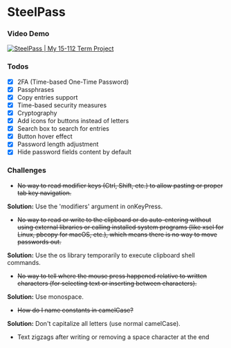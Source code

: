 # SteelPass

### Video Demo

[![SteelPass | My 15-112 Term Project](https://img.youtube.com/vi/6fteZtIPFp4/0.jpg)](https://www.youtube.com/watch?v=6fteZtIPFp4)

### Todos
- [x] 2FA (Time-based One-Time Password)
- [x] Passphrases
- [x] Copy entries support
- [x] Time-based security measures
- [x] Cryptography
- [x] Add icons for buttons instead of letters
- [x] Search box to search for entries
- [x] Button hover effect
- [x] Password length adjustment
- [x] Hide password fields content by default

### Challenges
- ~~No way to read modifier keys (Ctrl, Shift, etc.) to allow pasting or proper tab key navigation.~~

**Solution:** Use the 'modifiers' argument in onKeyPress.

- ~~No way to read or write to the clipboard or do auto-entering without using external libraries or calling installed system programs (like xsel for Linux, pbcopy for macOS, etc.), which means there is no way to move passwords out.~~

**Solution:** Use the os library temporarily to execute clipboard shell commands.

- ~~No way to tell where the mouse press happened relative to written characters (for selecting text or inserting between characters).~~

**Solution:** Use monospace.

- ~~How do I name constants in camelCase?~~

**Solution:** Don't capitalize all letters (use normal camelCase).

- Text zigzags after writing or removing a space character at the end